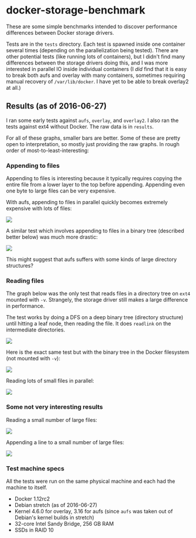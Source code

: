 docker-storage-benchmark
========

These are some simple benchmarks intended to discover performance differences
between Docker storage drivers.

Tests are in the `tests` directory. Each test is spawned inside one container
several times (depending on the parallelization being tested). There are other
potential tests (like running lots of containers), but I didn't find many
differences between the storage drivers doing this, and I was more interested
in parallel IO inside individual containers (I *did* find that it is easy to
break both aufs and overlay with many containers, sometimes requiring manual
recovery of `/var/lib/docker`. I have yet to be able to break overlay2 at all.)


## Results (as of 2016-06-27)

I ran some early tests against `aufs`, `overlay`, and `overlay2`. I also ran
the tests against ext4 without Docker. The raw data is in `results`.

For all of these graphs, smaller bars are better. Some of these are pretty open
to interpretation, so mostly just providing the raw graphs. In rough order of
most-to-least-interesting:


### Appending to files

Appending to files is interesting because it typically requires copying the
entire file from a lower layer to the top before appending. Appending even one
byte to large files can be very expensive.

With aufs, appending to files in parallel quickly becomes extremely expensive
with lots of files:

![](https://i.fluffy.cc/GjjxQmVTtCH31ZR7PVpR9xMwhzQ8LBqK.png)

A similar test which involves appending to files in a binary tree (described
better below) was much more drastic:

![](https://i.fluffy.cc/gWtX0x4kFc2K6C5tvJfBkwJCpRMscHv1.png)

This might suggest that aufs suffers with some kinds of large directory
structures?


### Reading files

The graph below was the only test that reads files in a directory tree on
`ext4` mounted with `-v`. Strangely, the storage driver still makes a large
difference in performance.

The test works by doing a DFS on a deep binary tree (directory structure) until
hitting a leaf node, then reading the file. It does `readlink` on the
intermediate directories.

![](https://i.fluffy.cc/mJpw5R00wk7fdG2stFd3NTcpW6WW70Qp.png)

Here is the exact same test but with the binary tree in the Docker filesystem
(not mounted with `-v`):

![](https://i.fluffy.cc/p82fnZ5bdMNM3LZnml7pMkWDSznpzZBC.png)

Reading lots of small files in parallel:

![](https://i.fluffy.cc/Rrrs8xnbVzx8hh4Xbk7TXxHGZqgS5bMj.png)


### Some not very interesting results

Reading a small number of large files:

![](https://i.fluffy.cc/S7vfD6ZQ2rqz95pFVFlxgzWbkfc9kzLJ.png)

Appending a line to a small number of large files:

![](https://i.fluffy.cc/Bgzs12VvCmv18C3VSvRP4FFrLJ2tVjHC.png)


### Test machine specs

All the tests were run on the same physical machine and each had the machine to
itself.

* Docker 1.12rc2
* Debian stretch (as of 2016-06-27)
* Kernel 4.6.0 for overlay, 3.16 for aufs (since `aufs` was taken out of
  Debian's kernel builds in stretch)
* 32-core Intel Sandy Bridge, 256 GB RAM
* SSDs in RAID 10
